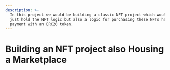 ```yaml
---
description: >-
  In this project we would be building a classic NFT project which would not
  just hold the NFT logic but also a logic for purchasing these NFTs handling
  payment with an ERC20 token.
---
```


# Building an NFT project also Housing a Marketplace


